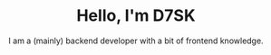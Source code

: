 <div align="center">
  <h1>Hello, I'm D7SK</h1>
  <p>I am a (mainly) backend developer with a bit of frontend knowledge.</p>
</div>
